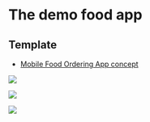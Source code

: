 # The demo food app
## Template
- [Mobile Food Ordering App concept](https://www.behance.net/gallery/18180215/Mobile-Food-Ordering-App-concept)

![](https://mir-s3-cdn-cf.behance.net/project_modules/disp/e9537918180215.562c5327e39eb.gif)

![](https://mir-s3-cdn-cf.behance.net/project_modules/max_1200/d249c118180215.562c5327deeb5.png)

![](https://mir-s3-cdn-cf.behance.net/project_modules/max_1200/cbc7f918180215.562c5327d3a32.png)
